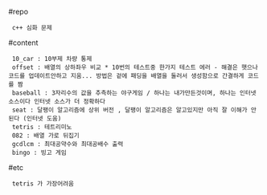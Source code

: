 #repo

     c++ 심화 문제

#content

     10_car : 10부제 차량 통제
     offset : 배열의 상하좌우 비교 * 10번의 테스트중 한가지 테스트 에러 - 해결은 햇으나 코드를 업데이트안하고 지움... 방법은 겉에 패딩을 배열을 둘러서 생성함으로 간결하게 코드를 짬
     baseball : 3자리수의 값을 추측하는 야구게임 / 하나는 내가만든것이며, 하나는 인터넷 소스이다 인터넷 소스가 더 정확하다
     seat : 달팽이 알고리즘에 상위 버전 , 달팽이 알고리즘은 알고있지만 아직 잘 이해가 안된다 (인터넷 도움)
     tetris : 테트리미노
     082 : 배열 가로 뒤집기
     gcdlcm : 최대공약수와 최대공배수 출력
     bingo : 빙고 게임

#etc 

     tetris 가 가장어려움 
